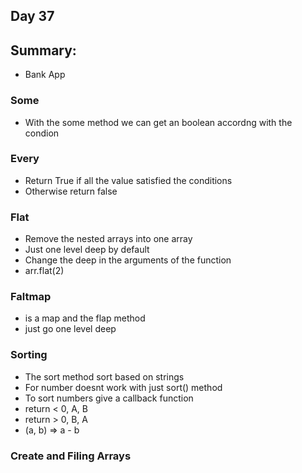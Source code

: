 ## Day 37

## Summary: 
* Bank App

### Some
* With the some method we can get an boolean accordng with the condion

### Every
* Return True if all the value satisfied the conditions
* Otherwise return false

### Flat
* Remove the nested arrays into one array
* Just one level deep by default
* Change the deep in the arguments of the function
* arr.flat(2)

### Faltmap
* is a map and the flap method
* just go one level deep

### Sorting 
* The sort method sort based on strings
* For number doesnt work with just sort() method
* To sort numbers give a callback function
* return < 0, A, B
* return > 0, B, A
* (a, b) => a - b

### Create and Filing Arrays
